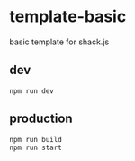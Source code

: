 # template-basic

basic template for shack.js

## dev

```
npm run dev
```


## production

```
npm run build
npm run start
```